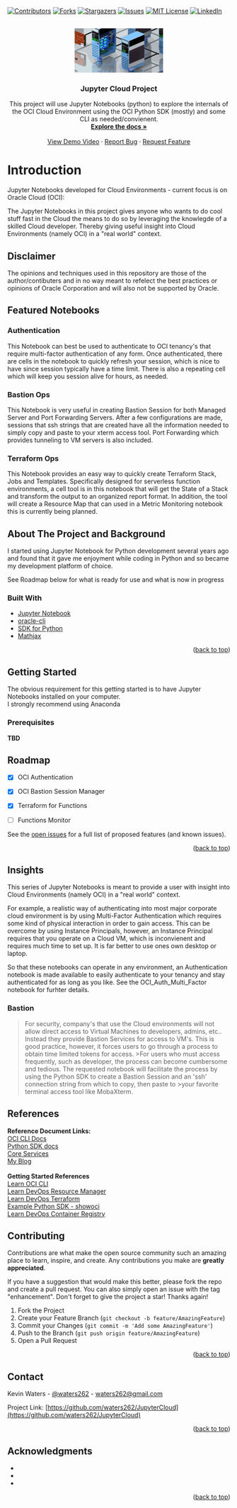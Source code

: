
[![Contributors][contributors-shield]][contributors-url]
[![Forks][forks-shield]][forks-url]
[![Stargazers][stars-shield]][stars-url]
[![Issues][issues-shield]][issues-url]
[![MIT License][license-shield]][license-url]
[![LinkedIn][linkedin-shield]][linkedin-url]



<!-- PROJECT LOGO -->
<br />
<div align="center">
  <a href="https://github.com/waters262/JupyterCloud">
    <img src="images/OCI_Comp_4K_HQ_thumb.gif" alt="Logo" width="200" height="100">
  </a>

<h3 align="center">Jupyter Cloud Project</h3>

  <p align="center">
    This project will use Jupyter Notebooks (python) to explore the internals of the OCI Cloud Environment using the OCI Python SDK (mostly) and some CLI as needed/convienent.
    <br />
    <a href="https://github.com/waters262/JupyterCloud"><strong>Explore the docs »</strong></a>
    <br />
    <br />
    <a href="https://youtu.be/5VtN99HX3IQ">View Demo Video</a>
    ·
    <a href="https://github.com/waters262/JupyterCloud/issues">Report Bug</a>
    ·
    <a href="https://github.com/waters262/JupyterCloud/issues">Request Feature</a>
  </p>
</div>


# Introduction

   <p>Jupyter Notebooks developed for Cloud Environments - current focus is on Oracle Cloud (OCI):</p>
   <p> The Jupyter Notebooks in this project gives anyone who wants to do cool stuff fast in the Cloud the means to do so by leveraging the knowlegde of a skilled Cloud developer.  Thereby giving useful insight into Cloud Environments (namely OCI) in a "real world" context.</p>

## Disclaimer
<p>
The opinions and techniques used in this repository are those of the author/contibuters and in no way meant to refelect the best practices or opinions of Oracle Corporation and will also not be supported by Oracle.
  </p>

## Featured Notebooks

### Authentication
   <p>This Notebook can best be used to authenticate to OCI tenancy's that require multi-factor authentication of any form. Once authenticated, there are cells in the notebook to quickly refresh your session, which is nice to have since session typically have a time limit. There is also a repeating cell which will keep you session alive for hours, as needed.</p>

### Bastion Ops
   <p> This Notebook is very useful in creating Bastion Session for both Managed Server and Port Forwarding Servers. After a few configurations are made, sessions that ssh strings that are created have all the information needed to simply copy and paste to your xterm access tool. Port Forwarding which provides tunneling to VM servers is also included.</p>

### Terraform Ops
   <p>This Notebook provides an easy way to quickly create Terraform Stack, Jobs and Templates. Specifically designed for serverless function environments, a cell tool is in this notebook that will get the State of a Stack and transform the output to an organized report format. In addition, the tool will create a Resource Map that can used in a Metric Monitoring notebook this is currently being planned.
  </p>



<!-- ABOUT THE PROJECT -->
## About The Project and Background

<p>I started using Jupyter Notebook for Python development several years ago and found that it gave me enjoyment while coding in Python and so became my development platform of choice.</p>

See Roadmap below for what is ready for use and what is now in progress

### Built With

* [Jupyter Notebook](https://anaconda.com/)
* [oracle-cli](https://docs.oracle.com/en-us/iaas/Content/API/SDKDocs/cliinstall.htm)
* [SDK for Python](https://docs.oracle.com/en-us/iaas/Content/API/SDKDocs/pythonsdk.htm)
* [Mathjax](https://mathjax.org/)

<p align="right">(<a href="#top">back to top</a>)</p>

<!-- GETTING STARTED -->
## Getting Started

The obvious requirement for this getting started is to have Jupyter Notebooks installed on your computer.<br>
I strongly recommend using Anaconda 

### Prerequisites

**TBD**
<!-- ROADMAP -->
## Roadmap

- [x] OCI Authentication
- [x] OCI Bastion Session Manager
- [x] Terraform for Functions
- [ ] Functions Monitor


See the [open issues](https://github.com/waters262/JupyterCloud/issues) for a full list of proposed features (and known issues).

<p align="right">(<a href="#top">back to top</a>)</p>

## Insights
<p>This series of Jupyter Notebooks is meant to provide a user with insight into Cloud Environments (namely OCI) in a "real world" context.</p>
<p>For example, a realistic way of authenticating into most major corporate cloud environment is by using Multi-Factor Authentication which requires some kind of physical interaction in order to gain access.  This can be overcome by using Instance Principals, however, an Instance Principal requires that you operate on a Cloud VM, which is inconvienent and requires much time to set up.  It is far better to use ones own desktop or laptop.</p>
<p>So that these notebooks can operate in any environment, an Authentication notebook is made available to easily authenticate to your tenancy and stay authenticated for as long as you like.  See the OCI_Auth_Multi_Factor notebook for furhter details.</p>

### Bastion
>For security, company's that use the Cloud environments will not allow direct access to Virtual Machines to developers, admins, etc..
>Instead they provide Bastion Services for access to VM's. This is good practice, however, it forces users to go through a process to obtain time limited tokens for access. >For users who must access frequently, such as developer, the process can become cumbersome and tedious.
>The requested notebook will facilitate the process by using the Python SDK to create a Bastion Session and an 'ssh' connection string from which to copy, then paste to >your favorite terminal access tool like MobaXterm.

## References

**Reference Document Links:**<br>
[OCI CLI Docs](https://docs.cloud.oracle.com/iaas/tools/oci-cli/latest/oci_cli_docs/index.html)<br>
[Python SDK docs](https://oracle-cloud-infrastructure-python-sdk.readthedocs.io/en/latest/api/landing.html)<br>
[Core Services](https://oracle-cloud-infrastructure-python-sdk.readthedocs.io/en/latest/api/core.html)<br>
[My Blog](https://blogs.oracle.com/cloud-infrastructure/post/open-doors-to-oracle-cloud-native-with-python-sdk)<br>
   <br>
**Getting Started References**<br>
[Learn OCI CLI  ](https://github.com/oracle/learning-library/tree/master/oci-library/DevOps/OCI_CLI)<br>
[Learn DevOps Resource Manager](https://github.com/oracle/learning-library/tree/master/oci-library/DevOps/Resource_Manager)<br>
[Learn DevOps Terraform](https://github.com/oracle/learning-library/tree/master/oci-library/DevOps/Terraform)<br>
[Example Python SDK - showoci](https://github.com/oracle/oci-python-sdk/tree/master/examples/showoci)<br>
[Learn DevOps Container Registry  ](https://github.com/oracle/learning-library/tree/master/oci-library/DevOps/Container_Registry) <br>



<!-- CONTRIBUTING -->
## Contributing

Contributions are what make the open source community such an amazing place to learn, inspire, and create. Any contributions you make are **greatly appreciated**.

If you have a suggestion that would make this better, please fork the repo and create a pull request. You can also simply open an issue with the tag "enhancement".
Don't forget to give the project a star! Thanks again!

1. Fork the Project
2. Create your Feature Branch (`git checkout -b feature/AmazingFeature`)
3. Commit your Changes (`git commit -m 'Add some AmazingFeature'`)
4. Push to the Branch (`git push origin feature/AmazingFeature`)
5. Open a Pull Request

<p align="right">(<a href="#top">back to top</a>)</p>


<!-- CONTACT -->
## Contact

Kevin Waters - [@waters262](https://twitter.com/waters262) - waters262@gmail.com

Project Link: [https://github.com/waters262/JupyterCloud](https://github.com/waters262/JupyterCloud)

<p align="right">(<a href="#top">back to top</a>)</p>




<!-- ACKNOWLEDGMENTS -->
## Acknowledgments

* []()
* []()
* []()

<p align="right">(<a href="#top">back to top</a>)</p>

<!-- MARKDOWN LINKS & IMAGES -->
<!-- https://www.markdownguide.org/basic-syntax/#reference-style-links -->
[contributors-shield]: https://img.shields.io/github/contributors/waters262/JupyterCloud.svg?style=for-the-badge
[contributors-url]: https://github.com/waters262/JupyterCloud/graphs/contributors
[forks-shield]: https://img.shields.io/github/forks/waters262/JupyterCloud.svg?style=for-the-badge
[forks-url]: https://github.com/waters262/JupyterCloud/network/members
[stars-shield]: https://img.shields.io/github/stars/waters262/JupyterCloud.svg?style=for-the-badge
[stars-url]: https://github.com/waters262/JupyterCloud/stargazers
[issues-shield]: https://img.shields.io/github/issues/waters262/JupyterCloud.svg?style=for-the-badge
[issues-url]: https://github.com/waters262/JupyterCloud/issues
[license-shield]: https://img.shields.io/github/license/waters262/JupyterCloud.svg?style=for-the-badge
[license-url]: https://github.com/waters262/JupyterCloud/blob/master/LICENSE.txt
[linkedin-shield]: https://img.shields.io/badge/-LinkedIn-black.svg?style=for-the-badge&logo=linkedin&colorB=555
[linkedin-url]: https://linkedin.com/in/kevin-waters-b47a8424
[product-screenshot]: images/screenshot.png

